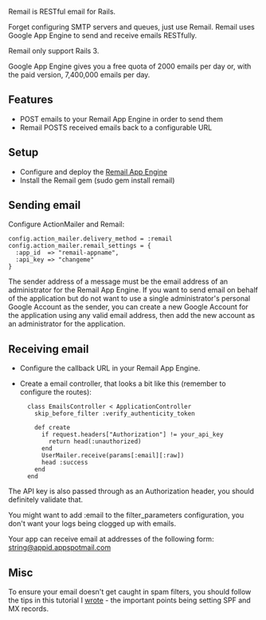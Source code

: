 Remail is RESTful email for Rails.

Forget configuring SMTP servers and queues, just use Remail. 
Remail uses Google App Engine to send and receive emails RESTfully.

Remail only support Rails 3.

Google App Engine gives you a free quota of 2000 emails per day or, with the
paid version, 7,400,000 emails per day.

## Features
* POST emails to your Remail App Engine in order to send them
* Remail POSTS received emails back to a configurable URL

## Setup
* Configure and deploy the [Remail App Engine](http://github.com/maccman/remail-engine)
* Install the Remail gem (sudo gem install remail)

## Sending email
  Configure ActionMailer and Remail:
  
    config.action_mailer.delivery_method = :remail
    config.action_mailer.remail_settings = {
      :app_id  => "remail-appname",
      :api_key => "changeme"
    }
  
  The sender address of a message must be the email address of an administrator for the Remail App Engine.
  If you want to send email on behalf of the application but do not want to use a single administrator's personal Google Account as the sender, you can create a new Google Account for the application using any valid email address, then add the new account as an administrator for the application.
  
## Receiving email
* Configure the callback URL in your Remail App Engine.
* Create a email controller, that looks a bit like this (remember to configure the routes):

        class EmailsController < ApplicationController
          skip_before_filter :verify_authenticity_token
          
          def create
            if request.headers["Authorization"] != your_api_key
              return head(:unauthorized)
            end
            UserMailer.receive(params[:email][:raw])
            head :success
          end
        end
  
The API key is also passed through as an Authorization header,
you should definitely validate that.

You might want to add :email to the filter_parameters configuration, you 
don't want your logs being clogged up with emails.

Your app can receive email at addresses of the following form:
  string@appid.appspotmail.com
    
## Misc

To ensure your email doesn't get caught in spam filters, you should follow 
the tips in this tutorial I [wrote](http://madebymany.co.uk/getting-email-around-spam-filters-00221) - the important points being setting SPF and MX records.